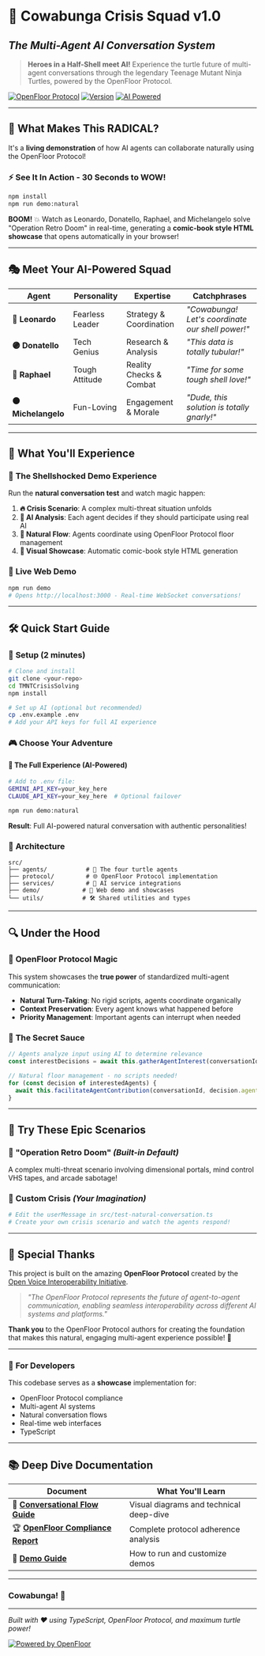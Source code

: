 # 🐢 Cowabunga Crisis Squad v1.0
## *The Multi-Agent AI Conversation System*

> **Heroes in a Half-Shell meet AI!** Experience the turtle future of multi-agent conversations through the legendary Teenage Mutant Ninja Turtles, powered by the OpenFloor Protocol.

[![OpenFloor Protocol](https://img.shields.io/badge/OpenFloor-Protocol%20v1.0-00ff00)](https://openfloor.dev/)
[![Version](https://img.shields.io/badge/version-1.0.0-blue)](https://github.com/bladeszasza/TMNTCrisisSolving/)
[![AI Powered](https://img.shields.io/badge/AI-Gemini%20%2B%20Claude-purple)](https://github.com/bladeszasza/TMNTCrisisSolving/)

---

## 🚀 **What Makes This RADICAL?**

It's a **living demonstration** of how AI agents can collaborate naturally using the OpenFloor Protocol!

### ⚡ **See It In Action - 30 Seconds to WOW!**

```bash
npm install
npm run demo:natural
```

**BOOM!** 💥 Watch as Leonardo, Donatello, Raphael, and Michelangelo solve "Operation Retro Doom" in real-time, generating a **comic-book style HTML showcase** that opens automatically in your browser!

---

## 🎭 **Meet Your AI-Powered Squad**

| Agent | Personality | Expertise | Catchphrases |
|-------|------------|-----------|--------------|
| **🔵 Leonardo** | Fearless Leader | Strategy & Coordination | *"Cowabunga! Let's coordinate our shell power!"* |
| **🟣 Donatello** | Tech Genius | Research & Analysis | *"This data is totally tubular!"* |
| **🔴 Raphael** | Tough Attitude | Reality Checks & Combat | *"Time for some tough shell love!"* |
| **🟠 Michelangelo** | Fun-Loving | Engagement & Morale | *"Dude, this solution is totally gnarly!"* |

---

## 🌟 **What You'll Experience**

### 🎪 **The Shellshocked Demo Experience**
Run the **natural conversation test** and watch magic happen:

1. **🔥 Crisis Scenario**: A complex multi-threat situation unfolds
2. **🧠 AI Analysis**: Each agent decides if they should participate using real AI
3. **💬 Natural Flow**: Agents coordinate using OpenFloor Protocol floor management
4. **🎨 Visual Showcase**: Automatic comic-book style HTML generation

### 📱 **Live Web Demo**
```bash
npm run demo
# Opens http://localhost:3000 - Real-time WebSocket conversations!
```

---

## 🛠 **Quick Start Guide**

### 🔧 **Setup (2 minutes)**
```bash
# Clone and install
git clone <your-repo>
cd TMNTCrisisSolving
npm install

# Set up AI (optional but recommended)
cp .env.example .env
# Add your API keys for full AI experience
```

### 🎮 **Choose Your Adventure**

#### 🚀 **The Full Experience** (AI-Powered)
```bash
# Add to .env file:
GEMINI_API_KEY=your_key_here
CLAUDE_API_KEY=your_key_here  # Optional failover

npm run demo:natural
```
**Result**: Full AI-powered natural conversation with authentic personalities!

### 🔧 **Architecture**
```
src/
├── agents/           # 🐢 The four turtle agents
├── protocol/         # 🌐 OpenFloor Protocol implementation
├── services/         # 🤖 AI service integrations
├── demo/            # 🎪 Web demo and showcases
└── utils/           # 🛠 Shared utilities and types
```

---

## 🔍 **Under the Hood**

### 🌟 **OpenFloor Protocol Magic**
This system showcases the **true power** of standardized multi-agent communication:

- **Natural Turn-Taking**: No rigid scripts, agents coordinate organically
- **Context Preservation**: Every agent knows what happened before
- **Priority Management**: Important agents can interrupt when needed

### 🧪 **The Secret Sauce**
```typescript
// Agents analyze input using AI to determine relevance
const interestDecisions = await this.gatherAgentInterest(conversationId, newMessage);

// Natural floor management - no scripts needed!
for (const decision of interestedAgents) {
  await this.facilitateAgentContribution(conversationId, decision.agentId);
}
```

---

## 🎪 **Try These Epic Scenarios**

### 🚨 **"Operation Retro Doom"** *(Built-in Default)*
A complex multi-threat scenario involving dimensional portals, mind control VHS tapes, and arcade sabotage!

### 🌃 **Custom Crisis** *(Your Imagination)*
```bash
# Edit the userMessage in src/test-natural-conversation.ts
# Create your own crisis scenario and watch the agents respond!
```

---

## 🤝 **Special Thanks**

This project is built on the amazing **OpenFloor Protocol** created by the [Open Voice Interoperability Initiative](https://openfloor.dev/). 

> *"The OpenFloor Protocol represents the future of agent-to-agent communication, enabling seamless interoperability across different AI systems and platforms."*

**Thank you** to the OpenFloor Protocol authors for creating the foundation that makes this natural, engaging multi-agent experience possible! 🙏

---


### 🤖 **For Developers**
This codebase serves as a **showcase** implementation for:
- OpenFloor Protocol compliance
- Multi-agent AI systems
- Natural conversation flows
- Real-time web interfaces
- TypeScript

---

## 📚 **Deep Dive Documentation**

| Document | What You'll Learn |
|----------|-------------------|
| 📖 [**Conversational Flow Guide**](docs/conversational-flow-diagram.md) | Visual diagrams and technical deep-dive |
| 🏆 [**OpenFloor Compliance Report**](docs/openfloor-compliance-report.md) | Complete protocol adherence analysis |
| 🎪 [**Demo Guide**](src/demo/README.md) | How to run and customize demos |

---

### Cowabunga! 🎉

---

*Built with ❤️ using TypeScript, OpenFloor Protocol, and maximum turtle power!*

[![Powered by OpenFloor](https://img.shields.io/badge/Powered%20by-OpenFloor%20Protocol-brightgreen)](https://openfloor.dev/)
